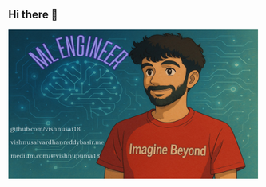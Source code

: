 ## Hi there 👋

[<img src="https://github.com/vishnusai18/vishnusai18/blob/f486c8439715dbb59228aea1552ac47ecc54c868/ML%20Engineer.png" width="500" height="300" alt="👋 Hi there! I'm Vishnu Sai" title="👋 Hi there! I'm (Raymo(111|nd Li)|https://raymond.li)"/>](https://raymond.li/)

<!--
**vishnusai18/vishnusai18** is a ✨ _special_ ✨ repository because its `README.md` (this file) appears on your GitHub profile.

Here are some ideas to get you started:

- 🔭 I’m currently working on ...
- 🌱 I’m currently learning ...
- 👯 I’m looking to collaborate on ...
- 🤔 I’m looking for help with ...
- 💬 Ask me about ...
- 📫 How to reach me: ...
- 😄 Pronouns: ...
- ⚡ Fun fact: ...
-->
